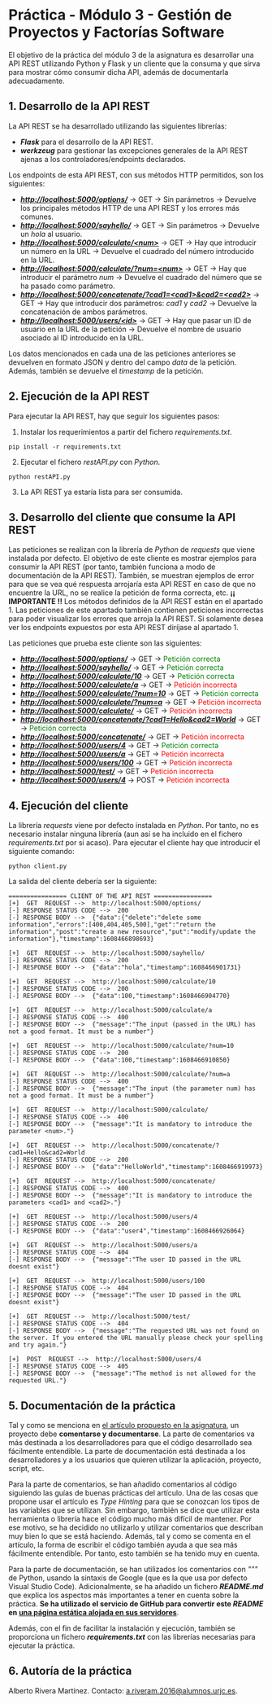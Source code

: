 # Práctica - Módulo 3 - Gestión de Proyectos y Factorías Software

El objetivo de la práctica del módulo 3 de la asignatura es desarrollar una API REST utilizando Python y Flask y un cliente que la consuma y que sirva para mostrar cómo consumir dicha API, además de documentarla adecuadamente.

## 1. Desarrollo de la API REST

La API REST se ha desarrollado utilizando las siguientes librerías:
- ***Flask*** para el desarrollo de la API REST.
- ***werkzeug*** para gestionar las excepciones generales de la API REST ajenas a los controladores/endpoints declarados.

Los endpoints de esta API REST, con sus métodos HTTP permitidos, son los siguientes:
- ***[http://localhost:5000/options/](http://localhost:5000/options/)*** -> GET -> Sin parámetros -> Devuelve los principales métodos HTTP de una API REST y los errores más comunes.
- ***[http://localhost:5000/sayhello/](http://localhost:5000/sayhello/)*** -> GET -> Sin parámetros -> Devuelve un *hola* al usuario.
- ***[http://localhost:5000/calculate/<num\>](http://localhost:5000/calculate/<num\>)*** -> GET -> Hay que introducir un número en la URL -> Devuelve el cuadrado del número introducido en la URL.
- ***[http://localhost:5000/calculate/?num=<num\>](http://localhost:5000/calculate/?num=<num\>)*** -> GET -> Hay que introducir el parámetro *num* -> Devuelve el cuadrado del número que se ha pasado como parámetro.
- ***[http://localhost:5000/concatenate/?cad1=<cad1\>&cad2=<cad2\>](http://localhost:5000/concatenate/?cad1=<cad1\>&cad2=<cad2\>)*** -> GET -> Hay que introducir dos parámetros: *cad1* y *cad2* -> Devuelve la concatenación de ambos parámetros.
- ***[http://localhost:5000/users/<id\>](http://localhost:5000/users/<id\>)*** -> GET -> Hay que pasar un ID de usuario en la URL de la petición -> Devuelve el nombre de usuario asociado al ID introducido en la URL.

Los datos mencionados en cada una de las peticiones anteriores se devuelven en formato JSON y dentro del campo *data* de la petición. Además, también se devuelve el *timestamp* de la petición.

## 2. Ejecución de la API REST

Para ejecutar la API REST, hay que seguir los siguientes pasos:
1. Instalar los requerimientos a partir del fichero *requirements.txt*.
```
pip install -r requirements.txt
```
2. Ejecutar el fichero *restAPI.py* con *Python*.
```
python restAPI.py
```
3. La API REST ya estaría lista para ser consumida.

## 3. Desarrollo del cliente que consume la API REST

Las peticiones se realizan con la librería de *Python* de *requests* que viene instalada por defecto. El objetivo de este cliente es mostrar ejemplos para consumir la API REST (por tanto, también funciona a modo de documentación de la API REST). También, se muestran ejemplos de error para que se vea qué respuesta arrojaría esta API REST en caso de que no encuentre la URL, no se realice la petición de forma correcta, etc. **¡¡ IMPORTANTE !!** Los métodos definidos de la API REST están en el apartado 1. Las peticiones de este apartado también contienen peticiones incorrectas para poder visualizar los errores que arroja la API REST. Si solamente desea ver los endpoints expuestos por esta API REST diríjase al apartado 1. 

Las peticiones que prueba este cliente son las siguientes:
- ***[http://localhost:5000/options/](http://localhost:5000/options/)*** -> GET -> <span style="color:green">Petición correcta</span>
- ***[http://localhost:5000/sayhello/](http://localhost:5000/sayhello/)*** -> GET -> <span style="color:green">Petición correcta</span>
- ***[http://localhost:5000/calculate/10](http://localhost:5000/calculate/10)*** -> GET -> <span style="color:green">Petición correcta</span>
- ***[http://localhost:5000/calculate/a](http://localhost:5000/calculate/a)*** -> GET -> <span style="color:red">Petición incorrecta</span>
- ***[http://localhost:5000/calculate/?num=10](http://localhost:5000/calculate/?num=10)*** -> GET -> <span style="color:green">Petición correcta</span>
- ***[http://localhost:5000/calculate/?num=a](http://localhost:5000/calculate/?num=a)*** -> GET -> <span style="color:red">Petición incorrecta</span>
- ***[http://localhost:5000/calculate/](http://localhost:5000/calculate/)*** -> GET -> <span style="color:red">Petición incorrecta</span>
- ***[http://localhost:5000/concatenate/?cad1=Hello&cad2=World](http://localhost:5000/concatenate/?cad1=Hello&cad2=World)*** -> GET -> <span style="color:green">Petición correcta</span>
- ***[http://localhost:5000/concatenate/](http://localhost:5000/concatenate/)*** -> GET -> <span style="color:red">Petición incorrecta</span>
- ***[http://localhost:5000/users/4](http://localhost:5000/users/4)*** -> GET -> <span style="color:green">Petición correcta</span>
- ***[http://localhost:5000/users/a](http://localhost:5000/users/a)*** -> GET -> <span style="color:red">Petición incorrecta</span>
- ***[http://localhost:5000/users/100](http://localhost:5000/users/100)*** -> GET -> <span style="color:red">Petición incorrecta</span>
- ***[http://localhost:5000/test/](http://localhost:5000/test/)*** -> GET -> <span style="color:red">Petición incorrecta</span>
- ***[http://localhost:5000/users/4](http://localhost:5000/users/4)*** -> POST -> <span style="color:red">Petición incorrecta</span>

## 4. Ejecución del cliente

La librería *requests* viene por defecto instalada en *Python*. Por tanto, no es necesario instalar ninguna librería (aun así se ha incluido en el fichero *requirements.txt* por si acaso). Para ejecutar el cliente hay que introducir el siguiente comando:
```
python client.py
```

La salida del cliente debería ser la siguiente:
```
================ CLIENT OF THE API REST ================
[+]  GET  REQUEST -->  http://localhost:5000/options/
[-] RESPONSE STATUS CODE -->  200
[-] RESPONSE BODY -->  {"data":{"delete":"delete some information","errors":[400,404,405,500],"get":"return the information","post":"create a new resource","put":"modify/update the information"},"timestamp":1608466898693}

[+]  GET  REQUEST -->  http://localhost:5000/sayhello/
[-] RESPONSE STATUS CODE -->  200
[-] RESPONSE BODY -->  {"data":"hola","timestamp":1608466901731}

[+]  GET  REQUEST -->  http://localhost:5000/calculate/10
[-] RESPONSE STATUS CODE -->  200
[-] RESPONSE BODY -->  {"data":100,"timestamp":1608466904770}

[+]  GET  REQUEST -->  http://localhost:5000/calculate/a
[-] RESPONSE STATUS CODE -->  400
[-] RESPONSE BODY -->  {"message":"The input (passed in the URL) has not a good format. It must be a number"}

[+]  GET  REQUEST -->  http://localhost:5000/calculate/?num=10
[-] RESPONSE STATUS CODE -->  200
[-] RESPONSE BODY -->  {"data":100,"timestamp":1608466910850}

[+]  GET  REQUEST -->  http://localhost:5000/calculate/?num=a
[-] RESPONSE STATUS CODE -->  400
[-] RESPONSE BODY -->  {"message":"The input (the parameter num) has not a good format. It must be a number"}

[+]  GET  REQUEST -->  http://localhost:5000/calculate/
[-] RESPONSE STATUS CODE -->  400
[-] RESPONSE BODY -->  {"message":"It is mandatory to introduce the parameter <num>."}

[+]  GET  REQUEST -->  http://localhost:5000/concatenate/?cad1=Hello&cad2=World
[-] RESPONSE STATUS CODE -->  200
[-] RESPONSE BODY -->  {"data":"HelloWorld","timestamp":1608466919973}

[+]  GET  REQUEST -->  http://localhost:5000/concatenate/
[-] RESPONSE STATUS CODE -->  400
[-] RESPONSE BODY -->  {"message":"It is mandatory to introduce the parameters <cad1> and <cad2>."}

[+]  GET  REQUEST -->  http://localhost:5000/users/4
[-] RESPONSE STATUS CODE -->  200
[-] RESPONSE BODY -->  {"data":"user4","timestamp":1608466926064}

[+]  GET  REQUEST -->  http://localhost:5000/users/a
[-] RESPONSE STATUS CODE -->  404
[-] RESPONSE BODY -->  {"message":"The user ID passed in the URL doesnt exist"}

[+]  GET  REQUEST -->  http://localhost:5000/users/100
[-] RESPONSE STATUS CODE -->  404
[-] RESPONSE BODY -->  {"message":"The user ID passed in the URL doesnt exist"}

[+]  GET  REQUEST -->  http://localhost:5000/test/
[-] RESPONSE STATUS CODE -->  404
[-] RESPONSE BODY -->  {"message":"The requested URL was not found on the server. If you entered the URL manually please check your spelling and try again."}

[+]  POST  REQUEST -->  http://localhost:5000/users/4
[-] RESPONSE STATUS CODE -->  405
[-] RESPONSE BODY -->  {"message":"The method is not allowed for the requested URL."}
```

## 5. Documentación de la práctica

Tal y como se menciona en [el artículo propuesto en la asignatura](https://realpython.com/documenting-python-code/), un proyecto debe **comentarse y documentarse**. La parte de comentarios va más destinada a los desarrolladores para que el código desarrollado sea fácilmente entendible. La parte de documentación está destinada a los desarrolladores y a los usuarios que quieren utilizar la aplicación, proyecto, script, etc. 

Para la parte de comentarios, se han añadido comentarios al código siguiendo las guías de buenas prácticas del artículo. Una de las cosas que propone usar el artículo es *Type Hinting* para que se conozcan los tipos de las variables que se utilizan. Sin embargo, también se dice que utilizar esta herramienta o librería hace el código mucho más difícil de mantener. Por ese motivo, se ha decidido no utilizarlo y utilizar comentarios que describan muy bien lo que se está haciendo. Además, tal y como se comenta en el artículo, la forma de escribir el código también ayuda a que sea más fácilmente entendible. Por tanto, esto también se ha tenido muy en cuenta.

Para la parte de documentación, se han utilizados los comentarios con *"""* de Python, usando la sintaxis de Google (que es la que usa por defecto Visual Studio Code). Adicionalmente, se ha añadido un fichero ***README.md*** que explica los aspectos más importantes a tener en cuenta sobre la práctica. **Se ha utilizado el servicio de GitHub para convertir este *README* en [una página estática alojada en sus servidores](https://ariveram2111.github.io/ariveram2111/)**.

Además, con el fin de facilitar la instalación y ejecución, también se proporciona un fichero ***requirements.txt*** con las librerías necesarias para ejecutar la práctica.

## 6. Autoría de la práctica

Alberto Rivera Martínez. Contacto: [a.riveram.2016@alumnos.urjc.es](a.riveram.2016@alumnos.urjc.es).



